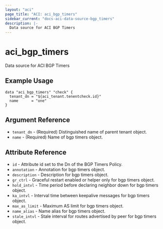 ```yaml
---
layout: "aci"
page_title: "ACI: aci_bgp_timers"
sidebar_current: "docs-aci-data-source-bgp_timers"
description: |-
  Data source for ACI BGP Timers
---
```


# aci_bgp_timers

Data source for ACI BGP Timers

## Example Usage

```hcl
data "aci_bgp_timers" "check" {
  tenant_dn = "${aci_tenant.tenentcheck.id}"
  name      = "one"
}
```

## Argument Reference

- `tenant_dn` - (Required) Distinguished name of parent tenant object.
- `name` - (Required) Name of bgp timers object.

## Attribute Reference

- `id` - Attribute id set to the Dn of the BGP Timers Policy.
- `annotation` - Annotation for bgp timers object.
- `description` - Description for bgp timers object.
- `gr_ctrl` - Graceful restart enabled or helper only for bgp timers object.
- `hold_intvl` - Time period before declaring neighbor down for bgp timers object.
- `ka_intvl` - Interval time between keepalive messages for bgp timers object.
- `max_as_limit` - Maximum AS limit for bgp timers object.
- `name_alias` - Name alias for bgp timers object.
- `stale_intvl` - Stale interval for routes advertised by peer for bgp timers object.
